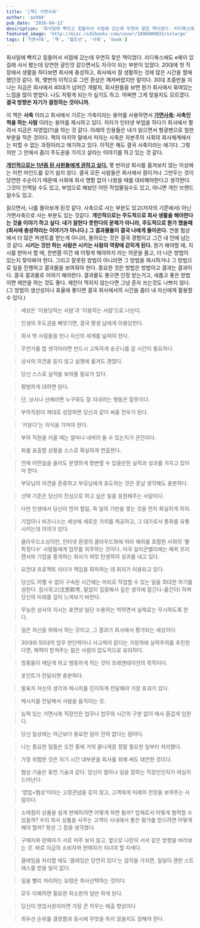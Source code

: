 ```yaml
---
title: '[책] 가면사축'
author: 'ash84'
pub_date: '2016-04-12'
description: '회사일에 빡치고 힘들어서 서점에 갔는데 우연히 찾은 책이었다. 리디북스에도 e북이 있길래 사서 봤는데 당연한 글인것 같으면서도 자극이 되는 부분이 있었다. 20대에 첫 직장에서 생활을 하다보면 회사에 충성하고, 회사에서 잘 생활하는 것에 많은 시간을 할애 했던것 같다. 뭐, 몇번의 이직으로 그런 환상은 깨져버렸지만 말이다. 30대 초중반을 지나는 지금은 회사에서 40대가 넘어간 개발자, 회사원들을 보면 뭔가 회사에서 묶여있는 느낌을 많이 받았다. 나도 저렇게 되는가 싶기도 하고. 어쩌면 그게 맞을지도 모르겠다. **결국 방향은 자기'
featured_image: 'http://misc.ridibooks.com/cover/1896000033/xxlarge'
tags: ['가면사축', '책', '헬조선', '사축', 'book']
---
```


회사일에 빡치고 힘들어서 서점에 갔는데 우연히 찾은 책이었다. 리디북스에도 e북이 있길래 사서 봤는데 당연한 글인것 같으면서도 자극이 되는 부분이 있었다. 20대에 첫 직장에서 생활을 하다보면 회사에 충성하고, 회사에서 잘 생활하는 것에 많은 시간을 할애 했던것 같다. 뭐, 몇번의 이직으로 그런 환상은 깨져버렸지만 말이다. 30대 초중반을 지나는 지금은 회사에서 40대가 넘어간 개발자, 회사원들을 보면 뭔가 회사에서 묶여있는 느낌을 많이 받았다. 나도 저렇게 되는가 싶기도 하고. 어쩌면 그게 맞을지도 모르겠다. **결국 방향은 자기가 결정하는 것이니까.**

이 책은 **사축** 이라고 회사에서 기르는 가축이라는 용어를 사용하면서 **[가면사축](http://yimay.kr/t499o6c727): 사축인 척을 하는 사람** 이라는 용어를 제시하고 있다. 저자가 인터넷 부업을 하다가 회사에서 짤려서 지금은 자영업(?)을 하는 것 같다. 아래의 인용들은 내가 읽으면서 형광펜으로 칠한 부분을 적은 것이다. 책의 마지막 말에서 저자는 사축은 자본주의 사회의 회사체계에서는 피할 수 없는 과정이라고 애기하고 있다. 이직은 해도 결국 사축이라는 애기다. 그렇지만 그 안에서 좀더 주도권을 가지고 살라는 이야기를 하고 있는 것 같다. 

**[개인적으로는 1년즘 된 사원들에게 권하고 싶다.](http://yimay.kr/t499o6c727)** 몇 번이상 회사를 옮겨보지 않는 이상에는 이런 마인드를 갖기 쉽지 않다. 결국 모든 사람들은 회사에서 잘리거나 그만두는 것이 당연한 수순이기 때문에 사회에 회사 명함 없이 나왔을 때를 대비해야한다고 생각한다. 그것이 인맥일 수도 있고, 부업으로 해놨던 어떤 작업물일수도 있고, 아니면 개인 브랜드일수도 있고. 

읽으면서, 나를 돌아보게 된것 같다. 사축으로 사는 부분도 있고(저자의 기준에서) 아닌 가면사축으로 사는 부분도 있는 것같다. **개인적으로는 주도적으로 회사 생활을 해야한다는 것을 이야기 하고 싶다. 내가 잘한다 못한다의 문제가 아니라, 주도적으로 뭔가 했을때(회사에 충성하라는 이야기가 아니다.) 그 결과물들이 결국 나에게 돌아온다.** 연봉 협상에서 더 많은 퍼센트를 받는게 아니라, 돌아오는 것은 결국 경험이고 그건 내 안에 남는 것 같다. **시키는 것만 하는 사람은 시키는 사람의 역량에 갇히게 된다.** 뭔가 해야할 때, 지시를 받아서 할 때, 한번쯤 이건 왜 이렇게 해야하지 라는 의문을 품고, 더 나은 방법이 있는지 찾아봐야 한다. 그리고 잘못된 방법이 아니라면 그 방법을 제시하거나 그 방법으로 일을 진행하고 결과물을 보여줘야 한다. 중요한 것은 방법은 방법이고 결과는 결과이다. 결국 결과물로 이야기 해야한다. 결과물도 좋으면 인정 받는거고, 새롭고 좋은 방법이면 제안을 하는 것도 좋다. 제안이 먹히지 않는다면 그냥 혼자 쓰는것도 나쁘지 않다.(그 방법이 생산성이나 효율에 좋다면 결국 회사에서의 시간을 좀더 내 자신에게 활용할 수 있다.)

> 세상은 ‘이용당하는 사람’과 ‘이용하는 사람’으로 나뉜다.

> 인생의 주도권을 빼앗기면, 결국 평생 남에게 이용당한다. 

> 회사 밖 사람들을 만나 자신의 세계를 넓혀야 한다. 
 

> 무언가를 할 생각이라면 반드시 고독하게 송곳니를 갈 시간이 필요하다. 

> 상사의 의견을 듣지 않고 실행에 옮겨도 괜찮다.

> 당신 스스로 실적을 보여줄 필요가 있다. 

> 평범하게 대하면 된다. 

> 단, 상사나 선배라면 누구와도 잘 지내려는 행동은 잘못이다. 

> 부하직원이 제대로 성장하면 당신과 같이 싸울 전우가 된다. 

> '키운다'는 의식을 가져야 한다. 

> 부하 직원을 키울 때는 얼마나 내버려 둘 수 있는지가 관건이다. 

> 화를 표출할 상황을 스스로 확실하게 연출한다. 

> 언제 어떤일을 들어도 분명하게 항변할 수 있을만한 실적과 성과를 가지고 있어야 한다. 

> 부모님의 의견을 존중하고 부모님에게 효도하는 것은 훗날 생각해도 충분하다. 

> 선택 기준은 당신이 진심으로 하고 싶은 일을 응원해주는 사람이다. 

> 다만 인생에서 당신이 먼저 할일, 즉 일의 기반을 쌓는 것을 먼저 확실하게 하자. 

> 기업이나 비즈니스는 세상에 새로운 가치를 제공하고, 그 대가로서 통화를 유통시키는데 의의가 있다. 

> 클라우드소싱이란, 인터넷 환경의 클라우드화에 따라 해외를 포함한 사외의 ‘불특정다수’ 사람들에게 업무를 외주하는 것이다. 미국 실리콘밸리에는 해외 프리랜서와 기업을 중개하는 회사가 여럿 탄생하여 성과를 내고 있다.

> 요컨대 프로젝트 리더가 책임을 회피하는 데 회의가 이용되고 있다.
    
> 당신도 어쩔 수 없이 구속된 시간에는 머리로 작업할 수 있는 일을 최대한 하기를 권한다. 침사묵고(沈思默考, 말없이 집중해서 깊은 생각에 잠긴다-옮긴이) 하며 당신의 미래를 깊이 느껴보기 바란다.
    
> 무능한 상사의 지시는 표면상 일단 수용하는 척하면서 실제로는 무시하도록 한다. 
    
> 일은 자신을 위해서 하는 것이고, 그 결과가 회사에서 평가되는 세상이다. 
    
> 30대와 50대의 업무 판단력이나 사고력이 같다는 가정하에 실력주의를 추진한다면, 체력이 받쳐주는 젊은 사람이 압도적으로 유리하다.
    
> 청중들이 깨닫게 하고 행동하게 하는 것이 프레젠테이션의 목적이다. 
    
> 포인트가 전달되면 충분하다. 

> 발표자 자신의 생각과 메시지를 진지하게 전달해야 가장 효과가 있다.
    
> 메시지를 전달해서 사람을 움직이는 것.
    
> 능력 있는 가면사축 직장인은 업무나 업무외 시간의 구분 없이 매사 즐겁게 임한다. 
    

> 당신 일상에는 야근보다 중요한 일이 전혀 없다는 점이다.
    
> 나는 중요한 일들은 오전 중에 거의 끝나게끔 정말 필요한 일부터 처리했다.
    
> 가장 위험한 것은 자기 시간 대부분을 회사를 위해 써도 태연한 것이다.
    
> 협상 기술은 휴먼 기술과 같다. 당신이 얼마나 일을 잘하는 직장인인지가 여실히 드러난다.
    

> ‘영업=협상’이라는 고정관념을 갖지 않고, 고객에게 미래의 전망을 보여주는 사람이다.
    
> 소매점이 상품을 쉽게 판매하려면 어떻게 하면 될까? 업체로서 어떻게 협력할 수 있을까? 우리 회사 상품을 사주는 고객이 사내에서 좋은 평가를 받으려면 어떻게 해야 할까? 항상 그 점을 생각했다.
    
> 구매자와 판매자가 서로 마주 보지 않고, 옆으로 나란히 서서 같은 방향을 바라보는 것. 바로 지금의 소비자와 판매자가 지녀야 할 자세다.

> 클레임을 처리할 때도 ‘클레임은 당연히 있다’는 감각을 가지면, 일일이 괜한 스트레스를 받을 일이 없다.
    
> 일을 빨리 처리하는 요령은 취사선택하는 것이다.

> 모두 이해하면 필요한 최소한의 일만 하게 된다.
    
> 당신이 영업사원이라면 가장 큰 직무는 매출 향상이다
    
> 최우선 순위를 결정함과 동시에 무엇을 하지 않을지도 정해야 한다.
    

